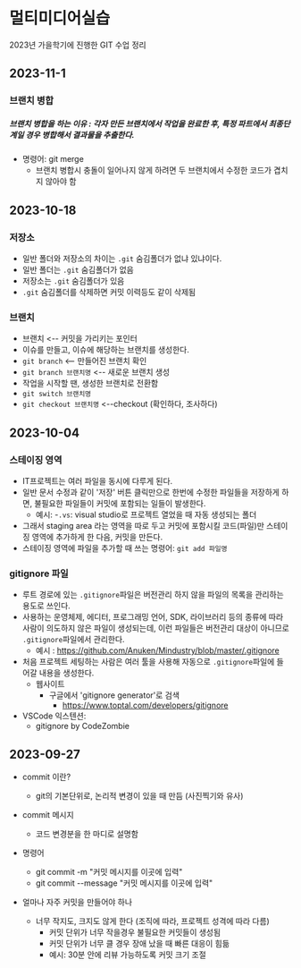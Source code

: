 # 멀티미디어실습

2023년 가을학기에 진행한 GIT 수업 정리

## 2023-11-1
### 브랜치 병합
##### 브랜치 병합을 하는 이유 : 각자 만든 브랜치에서 작업을 완료한 후, 특정 파트에서 최종단계일 경우 병합해서 결과물을 추출한다.
- 명령어: git merge
  - 브랜치 병합시 충돌이 일어나지 않게 하려면 두 브랜치에서 수정한 코드가 겹치지 않아야 함


## 2023-10-18
### 저장소
- 일반 폴더와 저장소의 차이는 `.git` 숨김폴더가 없냐 있냐이다.
 - 일반 폴더는 `.git` 숨김폴더가 없음
 - 저장소는 `.git` 숨김폴더가 있음
- `.git` 숨김폴더를 삭제하면 커밋 이력등도 같이 삭제됨

### 브랜치
 - 브랜치 <-- 커밋을 가리키는 포인터
 - 이슈를 만들고, 이슈에 해당하는 브랜치를 생성한다.
  - `git branch` <-- 만들어진 브랜치 확인
  - `git branch 브랜치명` <-- 새로운 브랜치 생성
- 작업을 시작할 땐, 생성한 브랜치로 전환함
 - `git switch 브랜치명`
 - `git checkout 브랜치명` <--checkout (확인하다, 조사하다)



## 2023-10-04
### 스테이징 영역
- IT프로젝트는 여러 파일을 동시에 다루게 된다.
- 일반 문서 수정과 같이 '저장' 버튼 클릭만으로 한번에 수정한 파일들을 저장하게 하면, 불필요한 파일들이 커밋에 포함되는 일들이 발생한다.
  - 예시:
    -`.vs`: visual studio로 프로젝트 열었을 때 자동 생성되는 폴더
- 그래서 staging area 라는 영역을 따로 두고 커밋에 포함시킬 코드(파일)만 스테이징 영역에 추가하게 한 다음, 커밋을 만든다.
- 스테이징 영역에 파일을 추가할 때 쓰는 명령어: `git add 파일명`
### gitignore 파일
- 루트 경로에 있는 `.gitignore`파일은 버전관리 하지 않을 파일의 목록을 관리하는 용도로 쓰인다.
- 사용하는 운영체제, 에디터, 프로그래밍 언어, SDK, 라이브러리 등의 종류에 따라 사람이 의도하지 않은 파일이 생성되는데, 이런 파일들은 버전관리 대상이 아니므로 `.gitignore`파일에서 관리한다.
  - 예시 : https://github.com/Anuken/Mindustry/blob/master/.gitignore
- 처음 프로젝트 세팅하는 사람은 여러 툴을 사용해 자동으로 `.gitignore`파일에 들어갈 내용을 생성한다.
  - 웹사이트
    - 구글에서 'gitignore generator'로 검색
      - https://www.toptal.com/developers/gitignore
- VSCode 익스텐션:
  - gitignore by CodeZombie

## 2023-09-27
- commit 이란? 
  - git의 기본단위로, 논리적 변경이 있을 때 만듬
(사진찍기와 유사)

- commit 메시지
  - 코드 변경분을 한 마디로 설명함

- 명령어
  - git commit -m "커밋 메시지를 이곳에 입력"
  - git commit --message "커밋 메시지를 이곳에 입력"

- 얼마나 자주 커밋을 만들어야 하나
  - 너무 작지도, 크지도 않게 한다 (조직에 따라, 프로젝트 성격에 따라 다름)
    - 커밋 단위가 너무 작을경우 불필요한 커밋들이 생성됨
    - 커밋 단위가 너무 클 경우 장애 났을 때 빠른 대응이 힘듦
    - 예시: 30분 안에 리뷰 가능하도록 커밋 크기 조절

